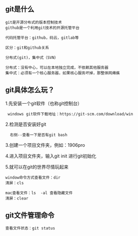 ## git是什么

    git是开源分布式的版本控制技术
    github是一个利用git技术的开源托管平台

    代码托管平台：github，码云，gitlab等

    区分：git和github关系

    分布式(git)，集中式（SVN）

    分布式：没有中心，可以在本地独立完成，不依赖其他服务器
    集中式：必须有一个核心服务器，如果核心服务坏掉，那整体网瘫痪

## git具体怎么玩？

   1.先安装一个git软件（也称git控制台）

     windows git软件下载地址：https://git-scm.com/download/win

   2.检测是否安装好git

      右侧--查看一下是否有git bash

   3.创建一个项目文件夹，例如：1906pro

   4.进入项目文件夹，输入git init 进行git初始化

   5.就可以在git的世界尽情玩起来

    window命令方式查看文件：dir
    清屏：cls

    mac查看文件：ls  -al 查看隐藏文件
    清屏：clear
## git文件管理命令

    查看文件状态：git status





